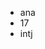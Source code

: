 - ana 
- 17
- intj
<!---
anayangshan/anayangshan is a ✨ special ✨ repository because its `README.md` (this file) appears on your GitHub profile.
You can click the Preview link to take a look at your changes.
--->
